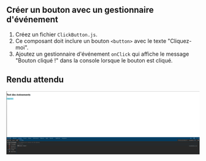 ## Créer un bouton avec un gestionnaire d'événement

1. Créez un fichier `ClickButton.js`.
2. Ce composant doit inclure un bouton `<button>` avec le texte "Cliquez-moi".
3. Ajoutez un gestionnaire d'événement `onClick` qui affiche le message "Bouton cliqué !" dans la console lorsque le bouton est cliqué.

## Rendu attendu

<img src="https://github.com/Microleadoff/content/blob/master/lang/fr/courses/Framework%20&%20Librairies/Reactjs-v18/0130%20-%20Gestion%20des%20%C3%A9v%C3%A9nements/rendu_exo_13_1.png?raw=true" alt="Rendu attendu de l'exercice">